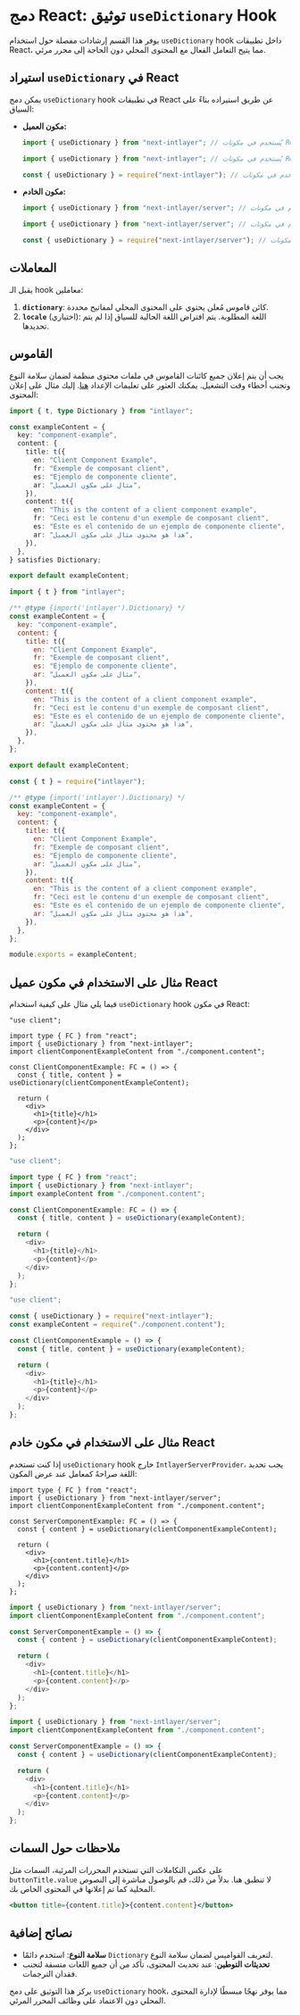 # دمج React: توثيق `useDictionary` Hook

يوفر هذا القسم إرشادات مفصلة حول استخدام `useDictionary` hook داخل تطبيقات React، مما يتيح التعامل الفعال مع المحتوى المحلي دون الحاجة إلى محرر مرئي.

## استيراد `useDictionary` في React

يمكن دمج `useDictionary` hook في تطبيقات React عن طريق استيراده بناءً على السياق:

- **مكون العميل:**

  ```typescript codeFormat="typescript"
  import { useDictionary } from "next-intlayer"; // يُستخدم في مكونات React على جانب العميل
  ```

  ```javascript codeFormat="esm"
  import { useDictionary } from "next-intlayer"; // يُستخدم في مكونات React على جانب العميل
  ```

  ```javascript codeFormat="commonjs"
  const { useDictionary } = require("next-intlayer"); // يُستخدم في مكونات React على جانب العميل
  ```

- **مكون الخادم:**

  ```typescript codeFormat="typescript"
  import { useDictionary } from "next-intlayer/server"; // يُستخدم في مكونات React على جانب الخادم
  ```

  ```javascript codeFormat="esm"
  import { useDictionary } from "next-intlayer/server"; // يُستخدم في مكونات React على جانب الخادم
  ```

  ```javascript codeFormat="commonjs"
  const { useDictionary } = require("next-intlayer/server"); // يُستخدم في مكونات React على جانب الخادم
  ```

## المعاملات

يقبل الـ hook معاملين:

1. **`dictionary`**: كائن قاموس مُعلن يحتوي على المحتوى المحلي لمفاتيح محددة.
2. **`locale`** (اختياري): اللغة المطلوبة. يتم افتراض اللغة الحالية للسياق إذا لم يتم تحديدها.

## القاموس

يجب أن يتم إعلان جميع كائنات القاموس في ملفات محتوى منظمة لضمان سلامة النوع وتجنب أخطاء وقت التشغيل. يمكنك العثور على تعليمات الإعداد [هنا](https://github.com/aymericzip/intlayer/blob/main/docs/ar/dictionary/get_started.md). إليك مثال على إعلان المحتوى:

```typescript fileName="component.content.ts" codeFormat="typescript"
import { t, type Dictionary } from "intlayer";

const exampleContent = {
  key: "component-example",
  content: {
    title: t({
      en: "Client Component Example",
      fr: "Exemple de composant client",
      es: "Ejemplo de componente cliente",
      ar: "مثال على مكون العميل",
    }),
    content: t({
      en: "This is the content of a client component example",
      fr: "Ceci est le contenu d'un exemple de composant client",
      es: "Este es el contenido de un ejemplo de componente cliente",
      ar: "هذا هو محتوى مثال على مكون العميل",
    }),
  },
} satisfies Dictionary;

export default exampleContent;
```

```javascript fileName="component.content.mjs" codeFormat="esm"
import { t } from "intlayer";

/** @type {import('intlayer').Dictionary} */
const exampleContent = {
  key: "component-example",
  content: {
    title: t({
      en: "Client Component Example",
      fr: "Exemple de composant client",
      es: "Ejemplo de componente cliente",
      ar: "مثال على مكون العميل",
    }),
    content: t({
      en: "This is the content of a client component example",
      fr: "Ceci est le contenu d'un exemple de composant client",
      es: "Este es el contenido de un ejemplo de componente cliente",
      ar: "هذا هو محتوى مثال على مكون العميل",
    }),
  },
};

export default exampleContent;
```

```javascript fileName="component.content.cjs" codeFormat="commonjs"
const { t } = require("intlayer");

/** @type {import('intlayer').Dictionary} */
const exampleContent = {
  key: "component-example",
  content: {
    title: t({
      en: "Client Component Example",
      fr: "Exemple de composant client",
      es: "Ejemplo de componente cliente",
      ar: "مثال على مكون العميل",
    }),
    content: t({
      en: "This is the content of a client component example",
      fr: "Ceci est le contenu d'un exemple de composant client",
      es: "Este es el contenido de un ejemplo de componente cliente",
      ar: "هذا هو محتوى مثال على مكون العميل",
    }),
  },
};

module.exports = exampleContent;
```

## مثال على الاستخدام في مكون عميل React

فيما يلي مثال على كيفية استخدام `useDictionary` hook في مكون React:

```tsx fileName="ClientComponentExample.tsx" codeFormat="typescript"
"use client";

import type { FC } from "react";
import { useDictionary } from "next-intlayer";
import clientComponentExampleContent from "./component.content";

const ClientComponentExample: FC = () => {
  const { title, content } = useDictionary(clientComponentExampleContent);

  return (
    <div>
      <h1>{title}</h1>
      <p>{content}</p>
    </div>
  );
};
```

```javascript fileName="ClientComponentExample.mjs" codeFormat="esm"
"use client";

import type { FC } from "react";
import { useDictionary } from "next-intlayer";
import exampleContent from "./component.content";

const ClientComponentExample: FC = () => {
  const { title, content } = useDictionary(exampleContent);

  return (
    <div>
      <h1>{title}</h1>
      <p>{content}</p>
    </div>
  );
};
```

```javascript fileName="ClientComponentExample.cjs" codeFormat="commonjs"
"use client";

const { useDictionary } = require("next-intlayer");
const exampleContent = require("./component.content");

const ClientComponentExample = () => {
  const { title, content } = useDictionary(exampleContent);

  return (
    <div>
      <h1>{title}</h1>
      <p>{content}</p>
    </div>
  );
};
```

## مثال على الاستخدام في مكون خادم React

إذا كنت تستخدم `useDictionary` hook خارج `IntlayerServerProvider`، يجب تحديد اللغة صراحةً كمعامل عند عرض المكون:

```tsx fileName="ServerComponentExample.tsx" codeFormat="typescript"
import type { FC } from "react";
import { useDictionary } from "next-intlayer/server";
import clientComponentExampleContent from "./component.content";

const ServerComponentExample: FC = () => {
  const { content } = useDictionary(clientComponentExampleContent);

  return (
    <div>
      <h1>{content.title}</h1>
      <p>{content.content}</p>
    </div>
  );
};
```

```javascript fileName="ServerComponentExample.mjs" codeFormat="esm"
import { useDictionary } from "next-intlayer/server";
import clientComponentExampleContent from "./component.content";

const ServerComponentExample = () => {
  const { content } = useDictionary(clientComponentExampleContent);

  return (
    <div>
      <h1>{content.title}</h1>
      <p>{content.content}</p>
    </div>
  );
};
```

```javascript fileName="ServerComponentExample.cjs" codeFormat="commonjs"
import { useDictionary } from "next-intlayer/server";
import clientComponentExampleContent from "./component.content";

const ServerComponentExample = () => {
  const { content } = useDictionary(clientComponentExampleContent);

  return (
    <div>
      <h1>{content.title}</h1>
      <p>{content.content}</p>
    </div>
  );
};
```

## ملاحظات حول السمات

على عكس التكاملات التي تستخدم المحررات المرئية، السمات مثل `buttonTitle.value` لا تنطبق هنا. بدلاً من ذلك، قم بالوصول مباشرة إلى النصوص المحلية كما تم إعلانها في المحتوى الخاص بك.

```jsx
<button title={content.title}>{content.content}</button>
```

## نصائح إضافية

- **سلامة النوع**: استخدم دائمًا `Dictionary` لتعريف القواميس لضمان سلامة النوع.
- **تحديثات التوطين**: عند تحديث المحتوى، تأكد من أن جميع اللغات متسقة لتجنب فقدان الترجمات.

يركز هذا التوثيق على دمج `useDictionary` hook، مما يوفر نهجًا مبسطًا لإدارة المحتوى المحلي دون الاعتماد على وظائف المحرر المرئي.
